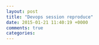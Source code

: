 ```yaml
---
layout: post
title: "Devops session reproduce"
date: 2015-01-21 11:40:19 +0000
comments: true
categories: 
---
```

